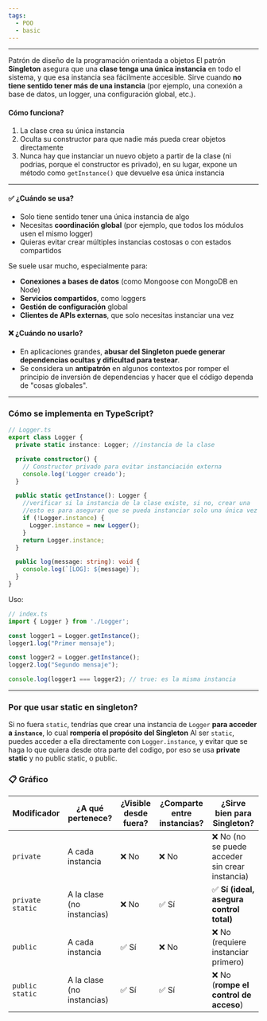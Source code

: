 ```yaml
---
tags:
  - POO
  - basic
---
```

---

Patrón de diseño de la programación orientada a objetos
El patrón **Singleton** asegura que una **clase tenga una única instancia** en todo el sistema, y que esa instancia sea fácilmente accesible. Sirve cuando **no tiene sentido tener más de una instancia** (por ejemplo, una conexión a base de datos, un logger, una configuración global, etc.).

#### Cómo funciona?

1. La clase crea su única instancia
2. Oculta su constructor para que nadie más pueda crear objetos directamente
3. Nunca hay que instanciar un nuevo objeto a partir de la clase (ni podrias, porque el constructor es privado), en su lugar, expone un método como `getInstance()` que devuelve esa única instancia

---
#### ✅ ¿Cuándo se usa?

-  Solo tiene sentido tener una única instancia de algo
-  Necesitas **coordinación global** (por ejemplo, que todos los módulos usen el mismo logger)
-  Quieras evitar crear múltiples instancias costosas o con estados compartidos

Se suele usar mucho, especialmente para:
-  **Conexiones a bases de datos** (como Mongoose con MongoDB en Node)
-  **Servicios compartidos**, como loggers
-  **Gestión de configuración** global
-  **Clientes de APIs externas**, que solo necesitas instanciar una vez

#### ❌ ¿Cuándo no usarlo?

-  En aplicaciones grandes, **abusar del Singleton puede generar dependencias ocultas y dificultad para testear**.
-  Se considera un **antipatrón** en algunos contextos por romper el principio de inversión de dependencias y hacer que el código dependa de "cosas globales".


---

### Cómo se implementa en TypeScript?

```ts
// Logger.ts
export class Logger {
  private static instance: Logger; //instancia de la clase

  private constructor() {
    // Constructor privado para evitar instanciación externa
    console.log('Logger creado');
  }

  public static getInstance(): Logger {
    //verificar si la instancia de la clase existe, si no, crear una
	//esto es para asegurar que se pueda instanciar solo una única vez
    if (!Logger.instance) {
      Logger.instance = new Logger();
    }
    return Logger.instance;
  }

  public log(message: string): void {
    console.log(`[LOG]: ${message}`);
  }
}

```

Uso:
```ts
// index.ts
import { Logger } from './Logger';

const logger1 = Logger.getInstance();
logger1.log("Primer mensaje");

const logger2 = Logger.getInstance();
logger2.log("Segundo mensaje");

console.log(logger1 === logger2); // true: es la misma instancia

```

---

### Por que usar static en singleton?

Si no fuera `static`, tendrías que crear una instancia de `Logger` **para acceder a `instance`**, lo cual **rompería el propósito del Singleton**
Al ser `static`, puedes acceder a ella directamente con `Logger.instance`, y evitar que se haga lo que quiera desde otra parte del codigo, por eso se usa **private static** y no public static, o public.

###  📋 Gráfico

| **Modificador**  | **¿A qué pertenece?**      | **¿Visible desde fuera?** | **¿Comparte entre instancias?** | **¿Sirve bien para Singleton?**                |
| ---------------- | -------------------------- | ------------------------- | ------------------------------- | ---------------------------------------------- |
| `private`        | A cada instancia           | ❌ No                      | ❌ No                            | ❌ No (no se puede acceder sin crear instancia) |
| `private static` | A la clase (no instancias) | ❌ No                      | ✅ Sí                            | ✅ **Sí (ideal, asegura control total)**        |
| `public`         | A cada instancia           | ✅ Sí                      | ❌ No                            | ❌ No (requiere instanciar primero)             |
| `public static`  | A la clase (no instancias) | ✅ Sí                      | ✅ Sí                            | ❌ No (**rompe el control de acceso**)          |